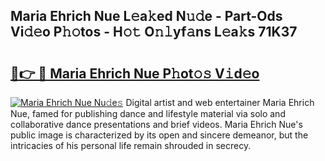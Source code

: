 ## Maria Ehrich Nue L𝚎a𝚔ed N𝚞𝚍e - Part-Ods Vi𝚍𝚎o P𝚑𝚘tos - H𝚘𝚝 O𝚗𝚕yf𝚊ns L𝚎a𝚔s 71K37

# <h2><a href="http://kfap5b.oniu.top/?m=Maria+Ehrich+Nue">🔗👉 🔴 Maria Ehrich Nue P𝚑ot𝚘𝚜 V𝚒d𝚎o</a></h2>

[![Maria Ehrich Nue Nu𝚍e𝚜](https://i.imgur.com/0qMVB7G.gif)](http://kfap5b.oniu.top/?m=Maria+Ehrich+Nue)
Digital artist and web entertainer Maria Ehrich Nue, famed for publishing dance and lifestyle material via solo and collaborative dance presentations and brief videos. Maria Ehrich Nue's public image is characterized by its open and sincere demeanor, but the intricacies of his personal life remain shrouded in secrecy.  

